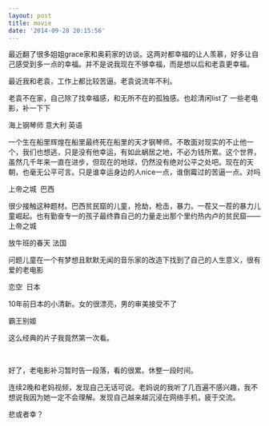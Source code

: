 ```yaml
---
layout: post
title: movie
date: '2014-09-28 20:15:56'
---
```



最近翻了很多姐姐grace家和奥莉家的访谈。这两对都幸福的让人羡慕，好多让自己感受到多一点的幸福。并不是说我现在不够幸福，而是想以后和老袁更幸福。

最近我和老袁，工作上都比较苦逼。老袁说流年不利。

老袁不在家，自己除了找幸福感，和无所不在的孤独感。也趁清闲list了 一些老电影，补一下下

海上钢琴师 意大利 英语

一个生在船里辉煌在船里最终死在船里的天才钢琴师。不敢面对现实的不止他一个，我们也想逃，只是没有他幸运，有如此蜗居之地，不必为钱所累。这个世界，虽然几千年来一直在进步，但现在的地球，仍然没有绝对公平之处吧。现在的天朝，也毫无公平可言。只是谁幸运身边的人nice一点，谁倒霉过的苦逼一点。对吗

上帝之城  巴西

很少接触这种题材。巴西贫民窟的儿童，抢劫，枪击，暴力。一茬又一茬的暴力儿童崛起。也有勤奋专一的孩子最终靠自己的力量走出那个里约热内卢的贫民窟——上帝之城

放牛班的春天 法国

问题儿童在一个有梦想且默默无闻的音乐家的改造下找到了自己的人生意义，很有爱的老电影

恋空  日本

10年前日本的小清新。女的很漂亮，男的审美接受不了

霸王别姬

这么经典的片子我竟然第一次看。

 

好了，老电影补习暂时告一段落，看的很累。休整一段时间。

连续2晚和老妈视频，发现自己无话可说。老妈说的我听了几百遍不感兴趣，我不想说我因为她一定不会理解。发现自己越来越沉浸在网络手机，疲于交流。

悲或者幸？


